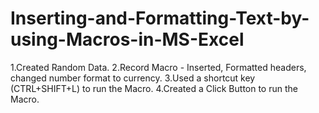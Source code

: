 # Inserting-and-Formatting-Text-by-using-Macros-in-MS-Excel
1.Created Random Data.
2.Record Macro - Inserted, Formatted headers, changed number format to currency.
3.Used a shortcut key (CTRL+SHIFT+L) to run the Macro.
4.Created a Click Button to run the Macro.
